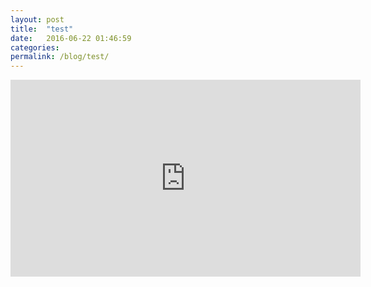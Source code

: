 ```yaml
---
layout: post
title:  "test"
date:   2016-06-22 01:46:59
categories: 
permalink: /blog/test/
---
```

<iframe width="560" height="315" src="https://www.youtube.com/embed/2wNNTAnVueQ" start="404" end="519" frameborder="0" allowfullscreen></iframe>
